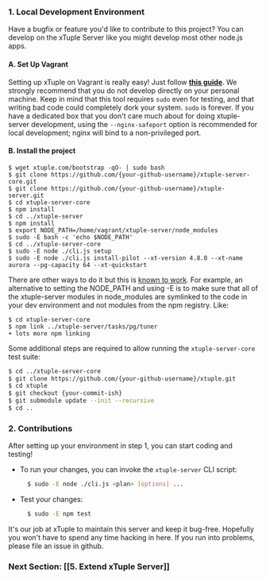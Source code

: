 ### 1. Local Development Environment
Have a bugfix or feature you'd like to contribute to this project? You can develop on the xTuple Server like you might develop most other node.js apps.
  
#### A. Set Up Vagrant
Setting up xTuple on Vagrant is really easy! Just follow **[this guide](https://github.com/xtuple/xtuple-server/wiki/Set-up-a-Vagrant-VM-for-the-xTuple-Server)**. We strongly recommend that you do not develop directly on your personal machine. Keep in mind that this tool requires `sudo` even for testing, and that writing bad code could completely dork your system. `sudo` is forever. If you have a dedicated box that you don't care much about for doing xtuple-server development, using the `--nginx-safeport` option is recommended for local development; nginx will bind to a non-privileged port.

#### B. Install the project
```
$ wget xtuple.com/bootstrap -qO- | sudo bash
$ git clone https://github.com/{your-github-username}/xtuple-server-core.git
$ git clone https://github.com/{your-github-username}/xtuple-server.git
$ cd xtuple-server-core
$ npm install
$ cd ../xtuple-server
$ npm install
$ export NODE_PATH=/home/vagrant/xtuple-server/node_modules
$ sudo -E bash -c 'echo $NODE_PATH'
$ cd ../xtuple-server-core
$ sudo -E node ./cli.js setup
$ sudo -E node ./cli.js install-pilot --xt-version 4.8.0 --xt-name aurora --pg-capacity 64 --xt-quickstart
```

There are other ways to do it but this is [known to work](https://github.com/shackbarth/ci-xtuple-playground). For example, an alternative to setting the NODE_PATH and using -E is to make sure that all of the xtuple-server modules in node_modules are symlinked to the code in your dev environment and not modules from the npm registry. Like:

```
$ cd xtuple-server-core
$ npm link ../xtuple-server/tasks/pg/tuner
+ lots more npm linking
```


Some additional steps are required to allow running the `xtuple-server-core` test suite:
```bash
$ cd ../xtuple-server-core
$ git clone https://github.com/{your-github-username}/xtuple.git
$ cd xtuple
$ git checkout {your-commit-ish}
$ git submodule update --init --recursive
$ cd ..
```

### 2. Contributions
After setting up your environment in step 1, you can start coding and testing!
  - To run your changes, you can invoke the `xtuple-server` CLI script:
    ```bash
      $ sudo -E node ./cli.js <plan> [options] ...
    ```  

  - Test your changes:
    ```bash
      $ sudo -E npm test
    ```

  It's our job at xTuple to maintain this server and keep it bug-free. Hopefully
  you won't have to spend any time hacking in here. If you run into problems,
  please file an issue in github.


### Next Section: [[5. Extend xTuple Server]]